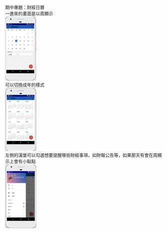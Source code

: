 
期中專題：財經日曆  
一進來的畫面是以周顯示  
<img src="https://github.com/Maxine311/FinancialCalendar/blob/master/Apppic2.png" width="100px">  
可以切換成年的樣式  
<img src="https://github.com/Maxine311/FinancialCalendar/blob/master/Apppic3.png" width="100px">  
左側的漢堡可以勾選想要提醒哪些財經事項，如財報公告等，如果那天有會在周顯示上會有小點點  
<img src="https://github.com/Maxine311/FinancialCalendar/blob/master/Apppic1.png" width="100px">

